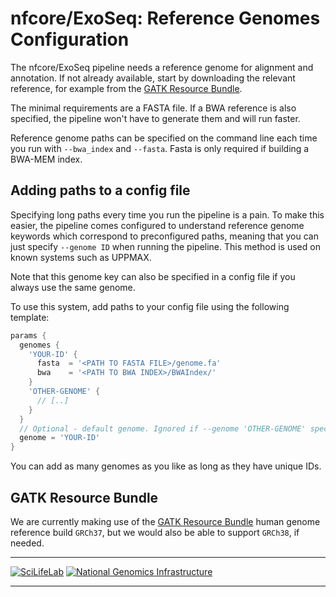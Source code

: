 # nfcore/ExoSeq: Reference Genomes Configuration

The nfcore/ExoSeq pipeline needs a reference genome for alignment and annotation. If not already available, start by downloading the relevant reference, for example from the [GATK Resource Bundle](https://software.broadinstitute.org/gatk/download/bundle).

The minimal requirements are a FASTA file. If a BWA reference is also specified, the pipeline won't have to generate them and will run faster.

Reference genome paths can be specified on the command line each time you run with `--bwa_index` and `--fasta`. Fasta is only required if building a BWA-MEM index.

## Adding paths to a config file
Specifying long paths every time you run the pipeline is a pain. To make this easier, the pipeline comes configured to understand reference genome keywords which correspond to preconfigured paths, meaning that you can just specify `--genome ID` when running the pipeline. This method is used on known systems such as UPPMAX.

Note that this genome key can also be specified in a config file if you always use the same genome.

To use this system, add paths to your config file using the following template:

```groovy
params {
  genomes {
    'YOUR-ID' {
      fasta  = '<PATH TO FASTA FILE>/genome.fa'
      bwa    = '<PATH TO BWA INDEX>/BWAIndex/'
    }
    'OTHER-GENOME' {
      // [..]
    }
  }
  // Optional - default genome. Ignored if --genome 'OTHER-GENOME' specified on command line
  genome = 'YOUR-ID'
}
```

You can add as many genomes as you like as long as they have unique IDs.

## GATK Resource Bundle
We are currently making use of the [GATK Resource Bundle](https://software.broadinstitute.org/gatk/download/bundle) human genome reference build `GRCh37`, but we would also be able to support `GRCh38`, if needed.

---

[![SciLifeLab](images/SciLifeLab_logo.png)](http://www.scilifelab.se/)
[![National Genomics Infrastructure](images/NGI_logo.png)](https://ngisweden.scilifelab.se/)

---